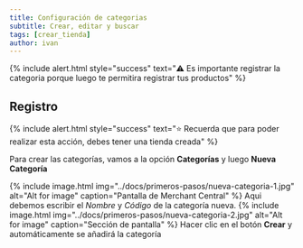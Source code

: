 ```yaml
---
title: Configuración de categorias
subtitle: Crear, editar y buscar
tags: [crear_tienda]
author: ivan
---
```

{% include alert.html style="success" text="⚠️ Es importante registrar la categoria porque luego te permitira registrar tus productos" %}

## Registro 

{% include alert.html style="success" text="⭐ Recuerda que para poder realizar esta acción, debes tener una tienda creada" %}

Para crear las categorías, vamos a la opción **Categorías** y luego **Nueva Categoría**

{% include image.html img="../docs/primeros-pasos/nueva-categoria-1.jpg" alt="Alt for image" caption="Pantalla de Merchant Central" %}
Aqui debemos escribir el *Nombre* y *Código* de la categoría nueva.
{% include image.html img="../docs/primeros-pasos/nueva-categoria-2.jpg" alt="Alt for image" caption="Sección de pantalla" %}
Hacer clic en el botón **Crear** y automáticamente se añadirá la categoría
